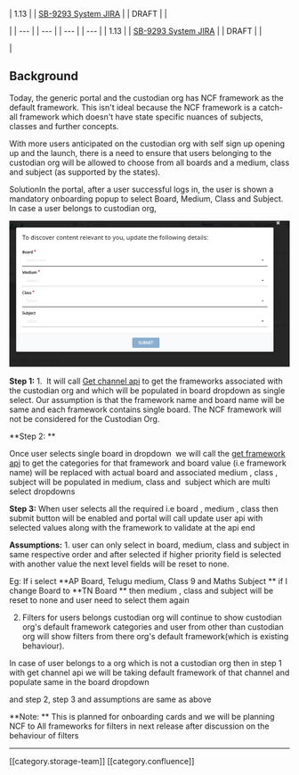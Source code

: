 





| 1.13 | 
| [SB-9293 System JIRA](https:///browse/SB-9293) | 
| DRAFT | 
| 

 | 
|  --- | 
|  --- | 
|  --- | 
|  --- | 
| 1.13 | 
| [SB-9293 System JIRA](https:///browse/SB-9293) | 
| DRAFT | 
| 

 | 




## Background
Today, the generic portal and the custodian org has NCF framework as the default framework. This isn't ideal because the NCF framework is a catch-all framework which doesn't have state specific nuances of subjects, classes and further concepts.

With more users anticipated on the custodian org with self sign up opening up and the launch, there is a need to ensure that users belonging to the custodian org will be allowed to choose from all boards and a medium, class and subject (as supported by the states).



SolutionIn the portal, after a user successful logs in, the user is shown a mandatory onboarding popup to select Board, Medium, Class and Subject. In case a user belongs to custodian org,



![](images/storage/Sunbird%20(1).png)



 **Step 1:** 1.  It will call [Get channel api](http://docs.sunbird.org/latest/apis/framework/#operation/ChannelV1ReadGet) to get the frameworks associated with the custodian org and which will be populated in board dropdown as single select. Our assumption is that the framework name and board name will be same and each framework contains single board. The NCF framework will not be considered for the Custodian Org. 



 **Step 2: ** 



Once user selects single board in dropdown  we will call the [get framework api](http://docs.sunbird.org/latest/apis/framework/#operation/FrameworkV1ReadGet) to get the categories for that framework and board value (i.e framework name) will be replaced with actual board and associated medium , class , subject will be populated in medium, class and  subject which are multi select dropdowns



 **Step 3:** When user selects all the required i.e board , medium , class then submit button will be enabled and portal will call update user api with selected values along with the framework to validate at the api end



 **Assumptions:** 1. user can only select in board, medium, class and subject in same respective order and after selected if higher priority field is selected with another value the next level fields will be reset to none.



Eg: If i select  **AP Board, Telugu medium, Class 9 and Maths Subject **  if I change Board to **TN Board **  then medium , class and subject will be reset to none and user need to select them again



2. Filters for users belongs custodian org will continue to show custodian org's default framework categories and user from other than custodian org will show filters from there org's default framework(which is existing behaviour).



In case of user belongs to a org which is not a custodian org then in step 1 with get channel api we will be taking default framework of that channel and populate same in the board dropdown

and step 2, step 3 and assumptions are same as above 





 **Note: **  This is planned for onboarding cards and we will be planning NCF to All frameworks for filters in next release after discussion on the behaviour of filters









*****

[[category.storage-team]] 
[[category.confluence]] 
